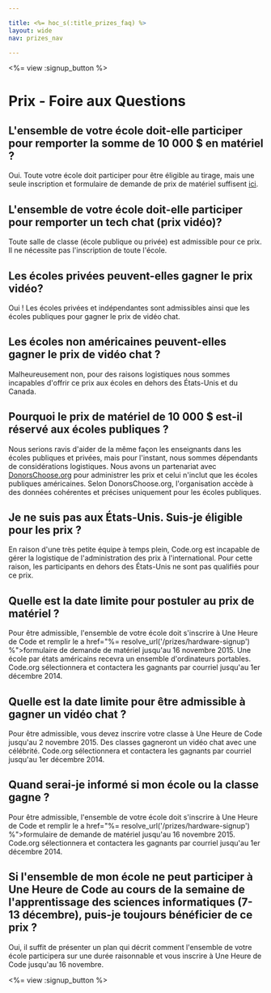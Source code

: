 ```yaml
---

title: <%= hoc_s(:title_prizes_faq) %>
layout: wide
nav: prizes_nav

---
```


<%= view :signup_button %>

# Prix - Foire aux Questions

## L'ensemble de votre école doit-elle participer pour remporter la somme de 10 000 $ en matériel ?

Oui. Toute votre école doit participer pour être éligible au tirage, mais une seule inscription et formulaire de demande de prix de matériel suffisent [ici](<%= resolve_url('/prizes/hardware-signup') %>).

## L'ensemble de votre école doit-elle participer pour remporter un tech chat (prix vidéo)?

Toute salle de classe (école publique ou privée) est admissible pour ce prix. Il ne nécessite pas l'inscription de toute l'école.

## Les écoles privées peuvent-elles gagner le prix vidéo?

Oui ! Les écoles privées et indépendantes sont admissibles ainsi que les écoles publiques pour gagner le prix de vidéo chat.

## Les écoles non américaines peuvent-elles gagner le prix de vidéo chat ?

Malheureusement non, pour des raisons logistiques nous sommes incapables d'offrir ce prix aux écoles en dehors des États-Unis et du Canada.

## Pourquoi le prix de matériel de 10 000 $ est-il réservé aux écoles publiques ?

Nous serions ravis d'aider de la même façon les enseignants dans les écoles publiques et privées, mais pour l'instant, nous sommes dépendants de considérations logistiques. Nous avons un partenariat avec [DonorsChoose.org](http://donorschoose.org) pour administrer les prix et celui n'inclut que les écoles publiques américaines. Selon DonorsChoose.org, l'organisation accède à des données cohérentes et précises uniquement pour les écoles publiques.

## Je ne suis pas aux États-Unis. Suis-je éligible pour les prix ?

En raison d'une très petite équipe à temps plein, Code.org est incapable de gérer la logistique de l'administration des prix à l'international. Pour cette raison, les participants en dehors des États-Unis ne sont pas qualifiés pour ce prix.

## Quelle est la date limite pour postuler au prix de matériel ?

Pour être admissible, l'ensemble de votre école doit s'inscrire à Une Heure de Code et remplir le a href="%= resolve_url('/prizes/hardware-signup') %">formulaire de demande de matériel</a> jusqu'au 16 novembre 2015. Une école par états américains recevra un ensemble d'ordinateurs portables. Code.org sélectionnera et contactera les gagnants par courriel jusqu'au 1er décembre 2014.

## Quelle est la date limite pour être admissible à gagner un vidéo chat ?

Pour être admissible, vous devez inscrire votre classe à Une Heure de Code jusqu'au 2 novembre 2015. Des classes gagneront un vidéo chat avec une célébrité. Code.org sélectionnera et contactera les gagnants par courriel jusqu'au 1er décembre 2014.

## Quand serai-je informé si mon école ou la classe gagne ?

Pour être admissible, l'ensemble de votre école doit s'inscrire à Une Heure de Code et remplir le a href="%= resolve_url('/prizes/hardware-signup') %">formulaire de demande de matériel</a> jusqu'au 16 novembre 2015. Code.org sélectionnera et contactera les gagnants par courriel jusqu'au 1er décembre 2014.

## Si l'ensemble de mon école ne peut participer à Une Heure de Code au cours de la semaine de l'apprentissage des sciences informatiques (7-13 décembre), puis-je toujours bénéficier de ce prix ?

Oui, il suffit de présenter un plan qui décrit comment l'ensemble de votre école participera sur une durée raisonnable et vous inscrire à Une Heure de Code jusqu'au 16 novembre.

<%= view :signup_button %>